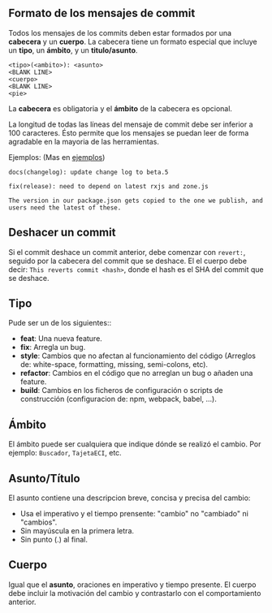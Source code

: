 ## Formato de los mensajes de commit

Todos los mensajes de los commits deben estar formados por una **cabecera** y un **cuerpo**.
La cabecera tiene un formato especial que incluye un **tipo**, un **ámbito**, y un **titulo/asunto**.

```
<tipo>(<ambito>): <asunto>
<BLANK LINE>
<cuerpo>
<BLANK LINE>
<pie>
```

La **cabecera** es obligatoria y el **ámbito** de la cabecera es opcional.

La longitud de todas las líneas del mensaje de commit debe ser inferior a 100 caracteres. Ésto permite que los mensajes
se puedan leer de forma agradable en la mayoria de las herramientas.

Ejemplos: (Mas en [ejemplos](https://github.com/angular/angular/commits/master))

```
docs(changelog): update change log to beta.5
```

```
fix(release): need to depend on latest rxjs and zone.js

The version in our package.json gets copied to the one we publish, and users need the latest of these.
```

## Deshacer un commit

Si el commit deshace un commit anterior, debe comenzar con `revert:`, seguido por la cabecera del commit que se deshace.
El el cuerpo debe decir: `This reverts commit <hash>`, donde el hash es el SHA del commit que se deshace.

## Tipo

Pude ser un de los siguientes::

- **feat**: Una nueva feature.
- **fix**: Arregla un bug.
- **style**: Cambios que no afectan al funcionamiento del código (Arreglos de: white-space, formatting, missing, semi-colons, etc).
- **refactor**: Cambios en el código que no arreglan un bug o añaden una feature.
- **build**: Cambios en los ficheros de configuración o scripts de construcción (configuracion de: npm, webpack, babel, ...).

## Ámbito

El ámbito puede ser cualquiera que indique dónde se realizó el cambio. Por ejemplo: `Buscador`, `TajetaECI`, etc.

## Asunto/Título

El asunto contiene una descripcion breve, concisa y precisa del cambio:

- Usa el imperativo y el tiempo prensente: "cambio" no "cambiado" ni "cambios".
- Sin mayúscula en la primera letra.
- Sin punto (.) al final.

## Cuerpo

Igual que el **asunto**, oraciones en imperativo y tiempo presente.
El cuerpo debe incluir la motivación del cambio y contrastarlo con el comportamiento anterior.
